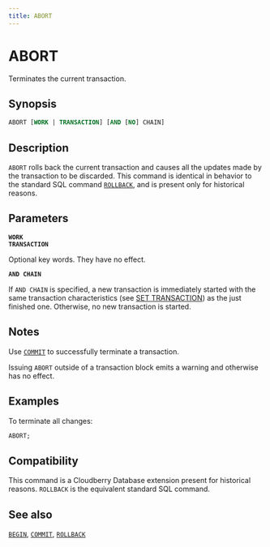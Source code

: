 ```yaml
---
title: ABORT
---
```


# ABORT

Terminates the current transaction.

## Synopsis

```sql
ABORT [WORK | TRANSACTION] [AND [NO] CHAIN]
```

## Description

`ABORT` rolls back the current transaction and causes all the updates made by the transaction to be discarded. This command is identical in behavior to the standard SQL command [`ROLLBACK`](/docs/sql-stmts/rollback.md), and is present only for historical reasons.

## Parameters

**`WORK`**<br />
**`TRANSACTION`**

Optional key words. They have no effect.

**`AND CHAIN`**

If `AND CHAIN` is specified, a new transaction is immediately started with the same transaction characteristics (see [SET TRANSACTION](/docs/sql-stmts/set-transaction.md)) as the just finished one. Otherwise, no new transaction is started.

## Notes

Use [`COMMIT`](/docs/sql-stmts/commit.md) to successfully terminate a transaction.

Issuing `ABORT` outside of a transaction block emits a warning and otherwise has no effect.

## Examples

To terminate all changes:

```sql
ABORT;
```

## Compatibility

This command is a Cloudberry Database extension present for historical reasons. `ROLLBACK` is the equivalent standard SQL command.

## See also

[`BEGIN`](/docs/sql-stmts/begin.md), [`COMMIT`](/docs/sql-stmts/commit.md), [`ROLLBACK`](/docs/sql-stmts/rollback.md)
